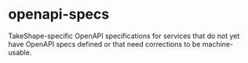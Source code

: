 # openapi-specs

TakeShape-specific OpenAPI specifications for services that do not yet have OpenAPI specs defined or that need corrections to be machine-usable.
